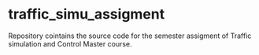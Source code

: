 # traffic_simu_assigment
Repository cointains the source code for the semester assigment of Traffic simulation and Control Master course.
